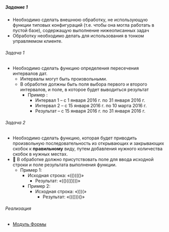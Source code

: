 


##### Задание 1


- Необходимо сделать внешнюю обработку, не использующую функции типовых конфигураций (т.е. чтобы она могла работать в пустой базе), содержащую выполнение нижеописанных задач
- Обработку необходимо делать для использования в тонком управляемом клиенте.

###### Задача 1

- Необходимо сделать функцию определения пересечения интервалов дат. 
  -	Интервалы могут быть произвольными. 
  - В обработке должны быть поля выбора первого и второго интервалов, и поле, в которое будет выводиться результат
    - Пример :
      - Интервал 1 – с 1 января 2016 г. по 31 января 2016 г.
      - Интервал 2 – с 15 января 2016 г. по 10 марта 2016 г.
      - Результат – с 15 января 2016 г. по 31 января 2016 г.


###### Задача 2

- Необходимо сделать функцию, которая будет приводить произвольную последовательность из открывающих и закрывающих скобок к **правильному** виду, путем добавления нужного количества скобок в нужных местах.
- 	В обработке должно присутствовать поле для ввода исходной строки и поле результата выполнения функции.
  - Пример 1:
    - Исходная строка: «(()((()»
      - Результат: «(()((())))»
    - Пример 2:
      - Исходная строка: «)))(»
        - Результат: «((()))()»
  
###### Реализация 

- [Модуль Формы](https://github.com/alex-dev-2020/Interview_Tasks/blob/main/Inerview_Tasks_Part_1st/Task_1st/Form_Module.bsl)

	

